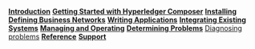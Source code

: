 **[Introduction](../introduction/introduction.html)**
**[Getting Started with Hyperledger Composer](../tutorials/getting-started.html)**
**[Installing](../installing/installingindex.html)**
**[Defining Business Networks](../business-network/businessnetwork.html)**
**[Writing Applications](../applications/genapp.html)**
**[Integrating Existing Systems](../integrating/integrating-index.html)**
**[Managing and Operating](../managing/managingindex.html)**
**[Determining Problems](../problems/diagnostics.html)**
[Diagnosing problems](../problems/diagnostics.html)
**[Reference](../reference/MeetTheModules.html)**
**[Support](../support/index.html)**

